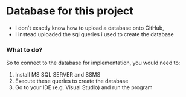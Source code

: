 # Database for this project

* I don't exactly know how to upload a database onto GitHub,
* I instead uploaded the sql queries i used to create the database

### What to do?
So to connect to the database for implementation, you would need to:

1. Install MS SQL SERVER and SSMS
2. Execute these queries to create the database
3. Go to your IDE (e.g. Visual Studio) and run the program
